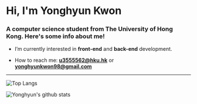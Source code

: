 <h1 align="">Hi, I'm Yonghyun Kwon</h1>
<h3 align="">A computer science student from The University of Hong Kong. Here's some info about me!</h3>

- I’m currently interested in **front-end** and **back-end** development.

- How to reach me: **u3555562@hku.hk** or **yonghyunkwon98@gmail.com**


---

![Top Langs](https://github-readme-stats.vercel.app/api/top-langs/?username=Yonghyunkkk&layout=compact&theme=tokyonight)

![Yonghyun's github stats](https://github-readme-stats.vercel.app/api?username=Yonghyunkkk&show_icons=true&theme=tokyonight)
